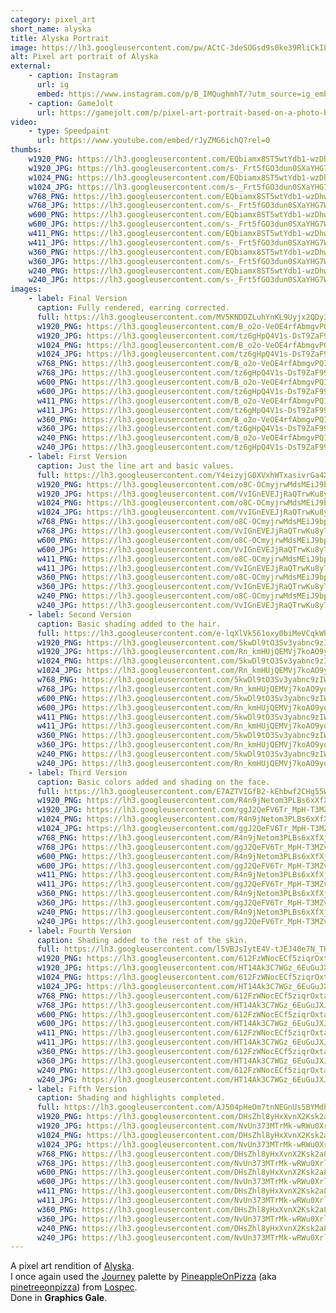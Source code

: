 ```yaml
---
category: pixel_art
short_name: alyska
title: Alyska Portrait
image: https://lh3.googleusercontent.com/pw/ACtC-3deSOGsd9s0ke39RliCkILc3IGJOHkP0uxaGxdEPl1Ipp2Yyygl8y640pBwG3H-K64Nd1CFTuwZvXbhZp6H3AFszcDSFaet8xH9j9c58ZjLWRw7d13mszj0415hxHBr_USw4bClKUjTaf9-XEdSdjpQ=w1200-h630-no?authuser=0
alt: Pixel art portrait of Alyska
external:
    - caption: Instagram
      url: ig
      embed: https://www.instagram.com/p/B_IMQughmhT/?utm_source=ig_embed&amp;utm_campaign=loading
    - caption: GameJolt
      url: https://gamejolt.com/p/pixel-art-portrait-based-on-a-photo-by-youtuber-alyska-journey-p-n22byv2m
video:
    - type: Speedpaint
      url: https://www.youtube.com/embed/rJyZMG6ichQ?rel=0
thumbs:
    w1920_PNG: https://lh3.googleusercontent.com/EQbiamx8ST5wtYdb1-wzDhwUa1lVBDrKKg-OkLYFYPHLMqKP-Wcm_koVZqW22IpUMZX3pYMKvDO3FwVn9grTjPbjSBeAErZNMgZpvze8vZ6aqujTbEoYD0WHOmDLj8t26VybkFh52w=w355
    w1920_JPG: https://lh3.googleusercontent.com/s-_Frt5fGO3dun0SXaYHG7W0M8zMsh7pF18eNvFlZg6EYbDpC3_-rJs2YEWsJPkpygE237xRvQYev_EX5t21YxjlqVpzdp7bfb6JhON6UpTx8ZqLZCINgHlKJvO0ymjU0ryTrWCSrA=w355
    w1024_PNG: https://lh3.googleusercontent.com/EQbiamx8ST5wtYdb1-wzDhwUa1lVBDrKKg-OkLYFYPHLMqKP-Wcm_koVZqW22IpUMZX3pYMKvDO3FwVn9grTjPbjSBeAErZNMgZpvze8vZ6aqujTbEoYD0WHOmDLj8t26VybkFh52w=w284
    w1024_JPG: https://lh3.googleusercontent.com/s-_Frt5fGO3dun0SXaYHG7W0M8zMsh7pF18eNvFlZg6EYbDpC3_-rJs2YEWsJPkpygE237xRvQYev_EX5t21YxjlqVpzdp7bfb6JhON6UpTx8ZqLZCINgHlKJvO0ymjU0ryTrWCSrA=w284
    w768_PNG: https://lh3.googleusercontent.com/EQbiamx8ST5wtYdb1-wzDhwUa1lVBDrKKg-OkLYFYPHLMqKP-Wcm_koVZqW22IpUMZX3pYMKvDO3FwVn9grTjPbjSBeAErZNMgZpvze8vZ6aqujTbEoYD0WHOmDLj8t26VybkFh52w=w213
    w768_JPG: https://lh3.googleusercontent.com/s-_Frt5fGO3dun0SXaYHG7W0M8zMsh7pF18eNvFlZg6EYbDpC3_-rJs2YEWsJPkpygE237xRvQYev_EX5t21YxjlqVpzdp7bfb6JhON6UpTx8ZqLZCINgHlKJvO0ymjU0ryTrWCSrA=w213
    w600_PNG: https://lh3.googleusercontent.com/EQbiamx8ST5wtYdb1-wzDhwUa1lVBDrKKg-OkLYFYPHLMqKP-Wcm_koVZqW22IpUMZX3pYMKvDO3FwVn9grTjPbjSBeAErZNMgZpvze8vZ6aqujTbEoYD0WHOmDLj8t26VybkFh52w=w166
    w600_JPG: https://lh3.googleusercontent.com/s-_Frt5fGO3dun0SXaYHG7W0M8zMsh7pF18eNvFlZg6EYbDpC3_-rJs2YEWsJPkpygE237xRvQYev_EX5t21YxjlqVpzdp7bfb6JhON6UpTx8ZqLZCINgHlKJvO0ymjU0ryTrWCSrA=w166
    w411_PNG: https://lh3.googleusercontent.com/EQbiamx8ST5wtYdb1-wzDhwUa1lVBDrKKg-OkLYFYPHLMqKP-Wcm_koVZqW22IpUMZX3pYMKvDO3FwVn9grTjPbjSBeAErZNMgZpvze8vZ6aqujTbEoYD0WHOmDLj8t26VybkFh52w=w114
    w411_JPG: https://lh3.googleusercontent.com/s-_Frt5fGO3dun0SXaYHG7W0M8zMsh7pF18eNvFlZg6EYbDpC3_-rJs2YEWsJPkpygE237xRvQYev_EX5t21YxjlqVpzdp7bfb6JhON6UpTx8ZqLZCINgHlKJvO0ymjU0ryTrWCSrA=w114
    w360_PNG: https://lh3.googleusercontent.com/EQbiamx8ST5wtYdb1-wzDhwUa1lVBDrKKg-OkLYFYPHLMqKP-Wcm_koVZqW22IpUMZX3pYMKvDO3FwVn9grTjPbjSBeAErZNMgZpvze8vZ6aqujTbEoYD0WHOmDLj8t26VybkFh52w=w100
    w360_JPG: https://lh3.googleusercontent.com/s-_Frt5fGO3dun0SXaYHG7W0M8zMsh7pF18eNvFlZg6EYbDpC3_-rJs2YEWsJPkpygE237xRvQYev_EX5t21YxjlqVpzdp7bfb6JhON6UpTx8ZqLZCINgHlKJvO0ymjU0ryTrWCSrA=w100
    w240_PNG: https://lh3.googleusercontent.com/EQbiamx8ST5wtYdb1-wzDhwUa1lVBDrKKg-OkLYFYPHLMqKP-Wcm_koVZqW22IpUMZX3pYMKvDO3FwVn9grTjPbjSBeAErZNMgZpvze8vZ6aqujTbEoYD0WHOmDLj8t26VybkFh52w=w66
    w240_JPG: https://lh3.googleusercontent.com/s-_Frt5fGO3dun0SXaYHG7W0M8zMsh7pF18eNvFlZg6EYbDpC3_-rJs2YEWsJPkpygE237xRvQYev_EX5t21YxjlqVpzdp7bfb6JhON6UpTx8ZqLZCINgHlKJvO0ymjU0ryTrWCSrA=w66
images:
    - label: Final Version
      caption: Fully rendered, earring corrected.
      full: https://lh3.googleusercontent.com/MV5KNDDZLuhYnKL9Uyjx2QDy3XwZSYJUkCCHrVm8SVIn6bVaaN4vBymrt0BztO46iiVyeUwwRHNMVd3OQ3a-otbEWGR-6m3gU0YXvfNyJ6aExKrnThgsCC5OmgO9E_yQ24k23uWsmA=w2400
      w1920_PNG: https://lh3.googleusercontent.com/B_o2o-VeOE4rfAbmgvPQIA9-kepzCsQVzpQPP7DCmoPDyehCyhIzEReKIHQyb4U6xIWZLlsreGasq_dxYjc5dqBdtFYivqvOaWDIS3Gfo8AYDkCWJT_4U-km4E1mihGwCQ0qQofTrQ=w850
      w1920_JPG: https://lh3.googleusercontent.com/tz6gHpQ4V1s-DsT9ZaF991DXCPUQMDfVh7KMr4mvsZSBswtkeeM6nq3_GkWOfx02_tl5ZAJHFV1nOkl1sOo_FUaKOAOL-IfhFlQhpMDl0oS475OT1U8B78KTrpurAxl4cYtSX37iTQ=w850
      w1024_PNG: https://lh3.googleusercontent.com/B_o2o-VeOE4rfAbmgvPQIA9-kepzCsQVzpQPP7DCmoPDyehCyhIzEReKIHQyb4U6xIWZLlsreGasq_dxYjc5dqBdtFYivqvOaWDIS3Gfo8AYDkCWJT_4U-km4E1mihGwCQ0qQofTrQ=w711
      w1024_JPG: https://lh3.googleusercontent.com/tz6gHpQ4V1s-DsT9ZaF991DXCPUQMDfVh7KMr4mvsZSBswtkeeM6nq3_GkWOfx02_tl5ZAJHFV1nOkl1sOo_FUaKOAOL-IfhFlQhpMDl0oS475OT1U8B78KTrpurAxl4cYtSX37iTQ=w711
      w768_PNG: https://lh3.googleusercontent.com/B_o2o-VeOE4rfAbmgvPQIA9-kepzCsQVzpQPP7DCmoPDyehCyhIzEReKIHQyb4U6xIWZLlsreGasq_dxYjc5dqBdtFYivqvOaWDIS3Gfo8AYDkCWJT_4U-km4E1mihGwCQ0qQofTrQ=w533
      w768_JPG: https://lh3.googleusercontent.com/tz6gHpQ4V1s-DsT9ZaF991DXCPUQMDfVh7KMr4mvsZSBswtkeeM6nq3_GkWOfx02_tl5ZAJHFV1nOkl1sOo_FUaKOAOL-IfhFlQhpMDl0oS475OT1U8B78KTrpurAxl4cYtSX37iTQ=w533
      w600_PNG: https://lh3.googleusercontent.com/B_o2o-VeOE4rfAbmgvPQIA9-kepzCsQVzpQPP7DCmoPDyehCyhIzEReKIHQyb4U6xIWZLlsreGasq_dxYjc5dqBdtFYivqvOaWDIS3Gfo8AYDkCWJT_4U-km4E1mihGwCQ0qQofTrQ=w416
      w600_JPG: https://lh3.googleusercontent.com/tz6gHpQ4V1s-DsT9ZaF991DXCPUQMDfVh7KMr4mvsZSBswtkeeM6nq3_GkWOfx02_tl5ZAJHFV1nOkl1sOo_FUaKOAOL-IfhFlQhpMDl0oS475OT1U8B78KTrpurAxl4cYtSX37iTQ=w416
      w411_PNG: https://lh3.googleusercontent.com/B_o2o-VeOE4rfAbmgvPQIA9-kepzCsQVzpQPP7DCmoPDyehCyhIzEReKIHQyb4U6xIWZLlsreGasq_dxYjc5dqBdtFYivqvOaWDIS3Gfo8AYDkCWJT_4U-km4E1mihGwCQ0qQofTrQ=w285
      w411_JPG: https://lh3.googleusercontent.com/tz6gHpQ4V1s-DsT9ZaF991DXCPUQMDfVh7KMr4mvsZSBswtkeeM6nq3_GkWOfx02_tl5ZAJHFV1nOkl1sOo_FUaKOAOL-IfhFlQhpMDl0oS475OT1U8B78KTrpurAxl4cYtSX37iTQ=w285
      w360_PNG: https://lh3.googleusercontent.com/B_o2o-VeOE4rfAbmgvPQIA9-kepzCsQVzpQPP7DCmoPDyehCyhIzEReKIHQyb4U6xIWZLlsreGasq_dxYjc5dqBdtFYivqvOaWDIS3Gfo8AYDkCWJT_4U-km4E1mihGwCQ0qQofTrQ=w250
      w360_JPG: https://lh3.googleusercontent.com/tz6gHpQ4V1s-DsT9ZaF991DXCPUQMDfVh7KMr4mvsZSBswtkeeM6nq3_GkWOfx02_tl5ZAJHFV1nOkl1sOo_FUaKOAOL-IfhFlQhpMDl0oS475OT1U8B78KTrpurAxl4cYtSX37iTQ=w250
      w240_PNG: https://lh3.googleusercontent.com/B_o2o-VeOE4rfAbmgvPQIA9-kepzCsQVzpQPP7DCmoPDyehCyhIzEReKIHQyb4U6xIWZLlsreGasq_dxYjc5dqBdtFYivqvOaWDIS3Gfo8AYDkCWJT_4U-km4E1mihGwCQ0qQofTrQ=w166
      w240_JPG: https://lh3.googleusercontent.com/tz6gHpQ4V1s-DsT9ZaF991DXCPUQMDfVh7KMr4mvsZSBswtkeeM6nq3_GkWOfx02_tl5ZAJHFV1nOkl1sOo_FUaKOAOL-IfhFlQhpMDl0oS475OT1U8B78KTrpurAxl4cYtSX37iTQ=w166
    - label: First Version
      caption: Just the line art and basic values.
      full: https://lh3.googleusercontent.com/Y4eizyjG0XVxhWTxasivrGa4XgMozD2pt02k-pNaGV2KbvNTkpi2sI7FAaiHbtcaqiB9K63Z86knWk0e6KYLxhHkcTVA3KpoKpD-oICkBGW06ihXepUSlYOItfZVURGWLFg3Ks4dQg=w2400
      w1920_PNG: https://lh3.googleusercontent.com/o8C-OCmyjrwMdsMEiJ9bphN8aK9L-jqT3kz0abajbHBTlgchAjMfD_bpogABeEqGBRWfuWJ8jk5Xmo8Ng9V2D7QdeoS3py8kwau7JlYk-_-7Sz-1Dp0LnBsMOI_S2winQSrsnUf7eg=w850
      w1920_JPG: https://lh3.googleusercontent.com/VvIGnEVEJjRaQTrwKu8yTiEnMGTbV8rGlfr6heyq9NpunXcP0P9l0Uo1iLK8oVeqUkVd2X9tIIXFT1bGQAzhtyy13laZbpTFEizb2qHV3wAaTEJh4HoPpRo-QW_6s41NFoqAqJswYA=w850
      w1024_PNG: https://lh3.googleusercontent.com/o8C-OCmyjrwMdsMEiJ9bphN8aK9L-jqT3kz0abajbHBTlgchAjMfD_bpogABeEqGBRWfuWJ8jk5Xmo8Ng9V2D7QdeoS3py8kwau7JlYk-_-7Sz-1Dp0LnBsMOI_S2winQSrsnUf7eg=w711
      w1024_JPG: https://lh3.googleusercontent.com/VvIGnEVEJjRaQTrwKu8yTiEnMGTbV8rGlfr6heyq9NpunXcP0P9l0Uo1iLK8oVeqUkVd2X9tIIXFT1bGQAzhtyy13laZbpTFEizb2qHV3wAaTEJh4HoPpRo-QW_6s41NFoqAqJswYA=w711
      w768_PNG: https://lh3.googleusercontent.com/o8C-OCmyjrwMdsMEiJ9bphN8aK9L-jqT3kz0abajbHBTlgchAjMfD_bpogABeEqGBRWfuWJ8jk5Xmo8Ng9V2D7QdeoS3py8kwau7JlYk-_-7Sz-1Dp0LnBsMOI_S2winQSrsnUf7eg=w533
      w768_JPG: https://lh3.googleusercontent.com/VvIGnEVEJjRaQTrwKu8yTiEnMGTbV8rGlfr6heyq9NpunXcP0P9l0Uo1iLK8oVeqUkVd2X9tIIXFT1bGQAzhtyy13laZbpTFEizb2qHV3wAaTEJh4HoPpRo-QW_6s41NFoqAqJswYA=w533
      w600_PNG: https://lh3.googleusercontent.com/o8C-OCmyjrwMdsMEiJ9bphN8aK9L-jqT3kz0abajbHBTlgchAjMfD_bpogABeEqGBRWfuWJ8jk5Xmo8Ng9V2D7QdeoS3py8kwau7JlYk-_-7Sz-1Dp0LnBsMOI_S2winQSrsnUf7eg=w416
      w600_JPG: https://lh3.googleusercontent.com/VvIGnEVEJjRaQTrwKu8yTiEnMGTbV8rGlfr6heyq9NpunXcP0P9l0Uo1iLK8oVeqUkVd2X9tIIXFT1bGQAzhtyy13laZbpTFEizb2qHV3wAaTEJh4HoPpRo-QW_6s41NFoqAqJswYA=w416
      w411_PNG: https://lh3.googleusercontent.com/o8C-OCmyjrwMdsMEiJ9bphN8aK9L-jqT3kz0abajbHBTlgchAjMfD_bpogABeEqGBRWfuWJ8jk5Xmo8Ng9V2D7QdeoS3py8kwau7JlYk-_-7Sz-1Dp0LnBsMOI_S2winQSrsnUf7eg=w285
      w411_JPG: https://lh3.googleusercontent.com/VvIGnEVEJjRaQTrwKu8yTiEnMGTbV8rGlfr6heyq9NpunXcP0P9l0Uo1iLK8oVeqUkVd2X9tIIXFT1bGQAzhtyy13laZbpTFEizb2qHV3wAaTEJh4HoPpRo-QW_6s41NFoqAqJswYA=w285
      w360_PNG: https://lh3.googleusercontent.com/o8C-OCmyjrwMdsMEiJ9bphN8aK9L-jqT3kz0abajbHBTlgchAjMfD_bpogABeEqGBRWfuWJ8jk5Xmo8Ng9V2D7QdeoS3py8kwau7JlYk-_-7Sz-1Dp0LnBsMOI_S2winQSrsnUf7eg=w250
      w360_JPG: https://lh3.googleusercontent.com/VvIGnEVEJjRaQTrwKu8yTiEnMGTbV8rGlfr6heyq9NpunXcP0P9l0Uo1iLK8oVeqUkVd2X9tIIXFT1bGQAzhtyy13laZbpTFEizb2qHV3wAaTEJh4HoPpRo-QW_6s41NFoqAqJswYA=w250
      w240_PNG: https://lh3.googleusercontent.com/o8C-OCmyjrwMdsMEiJ9bphN8aK9L-jqT3kz0abajbHBTlgchAjMfD_bpogABeEqGBRWfuWJ8jk5Xmo8Ng9V2D7QdeoS3py8kwau7JlYk-_-7Sz-1Dp0LnBsMOI_S2winQSrsnUf7eg=w166
      w240_JPG: https://lh3.googleusercontent.com/VvIGnEVEJjRaQTrwKu8yTiEnMGTbV8rGlfr6heyq9NpunXcP0P9l0Uo1iLK8oVeqUkVd2X9tIIXFT1bGQAzhtyy13laZbpTFEizb2qHV3wAaTEJh4HoPpRo-QW_6s41NFoqAqJswYA=w166
    - label: Second Version
      caption: Basic shading added to the hair.
      full: https://lh3.googleusercontent.com/e-lqXlVk561oxy0biMeVCqkWhvILlgphpvFTCz-gDLVZ9guFDUKupm6OQXYGxnU3WwrU7vbshbpfguO9BQmqxjLApGlg7EHtVUliD9pTebSh-YFXbI8Sn6CHsUVsA6ZAMf4qEsST1g=w2400
      w1920_PNG: https://lh3.googleusercontent.com/5kwDl9tO3Sv3yabnc9zIWEl05H6g0n0yIelOlzvbujsgtuo9jT8dWMqjWAK_esmdsbr93QDEe7IRkCJ4N-3MbQTOZortrQZ5dSaHOzBPIMeshKM5vJOB94ekMz6y4g5h3oOSTThoyw=w850
      w1920_JPG: https://lh3.googleusercontent.com/Rn_kmHUjQEMVj7koAO9yqpY4d_P6i89ISMIIcs7pcRmQPbRGFNIY6BFxUuxPv3b7-NQFBvIC4w5Z-pEkgXM-bZWo7LjchpXmxAlUvoJJEXQhE_MJiKFhlR19E5JdgFHGuPX9Cy-e6Q=w850
      w1024_PNG: https://lh3.googleusercontent.com/5kwDl9tO3Sv3yabnc9zIWEl05H6g0n0yIelOlzvbujsgtuo9jT8dWMqjWAK_esmdsbr93QDEe7IRkCJ4N-3MbQTOZortrQZ5dSaHOzBPIMeshKM5vJOB94ekMz6y4g5h3oOSTThoyw=w711
      w1024_JPG: https://lh3.googleusercontent.com/Rn_kmHUjQEMVj7koAO9yqpY4d_P6i89ISMIIcs7pcRmQPbRGFNIY6BFxUuxPv3b7-NQFBvIC4w5Z-pEkgXM-bZWo7LjchpXmxAlUvoJJEXQhE_MJiKFhlR19E5JdgFHGuPX9Cy-e6Q=w711
      w768_PNG: https://lh3.googleusercontent.com/5kwDl9tO3Sv3yabnc9zIWEl05H6g0n0yIelOlzvbujsgtuo9jT8dWMqjWAK_esmdsbr93QDEe7IRkCJ4N-3MbQTOZortrQZ5dSaHOzBPIMeshKM5vJOB94ekMz6y4g5h3oOSTThoyw=w533
      w768_JPG: https://lh3.googleusercontent.com/Rn_kmHUjQEMVj7koAO9yqpY4d_P6i89ISMIIcs7pcRmQPbRGFNIY6BFxUuxPv3b7-NQFBvIC4w5Z-pEkgXM-bZWo7LjchpXmxAlUvoJJEXQhE_MJiKFhlR19E5JdgFHGuPX9Cy-e6Q=w533
      w600_PNG: https://lh3.googleusercontent.com/5kwDl9tO3Sv3yabnc9zIWEl05H6g0n0yIelOlzvbujsgtuo9jT8dWMqjWAK_esmdsbr93QDEe7IRkCJ4N-3MbQTOZortrQZ5dSaHOzBPIMeshKM5vJOB94ekMz6y4g5h3oOSTThoyw=w416
      w600_JPG: https://lh3.googleusercontent.com/Rn_kmHUjQEMVj7koAO9yqpY4d_P6i89ISMIIcs7pcRmQPbRGFNIY6BFxUuxPv3b7-NQFBvIC4w5Z-pEkgXM-bZWo7LjchpXmxAlUvoJJEXQhE_MJiKFhlR19E5JdgFHGuPX9Cy-e6Q=w416
      w411_PNG: https://lh3.googleusercontent.com/5kwDl9tO3Sv3yabnc9zIWEl05H6g0n0yIelOlzvbujsgtuo9jT8dWMqjWAK_esmdsbr93QDEe7IRkCJ4N-3MbQTOZortrQZ5dSaHOzBPIMeshKM5vJOB94ekMz6y4g5h3oOSTThoyw=w285
      w411_JPG: https://lh3.googleusercontent.com/Rn_kmHUjQEMVj7koAO9yqpY4d_P6i89ISMIIcs7pcRmQPbRGFNIY6BFxUuxPv3b7-NQFBvIC4w5Z-pEkgXM-bZWo7LjchpXmxAlUvoJJEXQhE_MJiKFhlR19E5JdgFHGuPX9Cy-e6Q=w285
      w360_PNG: https://lh3.googleusercontent.com/5kwDl9tO3Sv3yabnc9zIWEl05H6g0n0yIelOlzvbujsgtuo9jT8dWMqjWAK_esmdsbr93QDEe7IRkCJ4N-3MbQTOZortrQZ5dSaHOzBPIMeshKM5vJOB94ekMz6y4g5h3oOSTThoyw=w250
      w360_JPG: https://lh3.googleusercontent.com/Rn_kmHUjQEMVj7koAO9yqpY4d_P6i89ISMIIcs7pcRmQPbRGFNIY6BFxUuxPv3b7-NQFBvIC4w5Z-pEkgXM-bZWo7LjchpXmxAlUvoJJEXQhE_MJiKFhlR19E5JdgFHGuPX9Cy-e6Q=w250
      w240_PNG: https://lh3.googleusercontent.com/5kwDl9tO3Sv3yabnc9zIWEl05H6g0n0yIelOlzvbujsgtuo9jT8dWMqjWAK_esmdsbr93QDEe7IRkCJ4N-3MbQTOZortrQZ5dSaHOzBPIMeshKM5vJOB94ekMz6y4g5h3oOSTThoyw=w166
      w240_JPG: https://lh3.googleusercontent.com/Rn_kmHUjQEMVj7koAO9yqpY4d_P6i89ISMIIcs7pcRmQPbRGFNIY6BFxUuxPv3b7-NQFBvIC4w5Z-pEkgXM-bZWo7LjchpXmxAlUvoJJEXQhE_MJiKFhlR19E5JdgFHGuPX9Cy-e6Q=w166
    - label: Third Version
      caption: Basic colors added and shading on the face.
      full: https://lh3.googleusercontent.com/E7AZTVIGfB2-kEhbwf2CHg55WaklcQB1N71KwqT-nNIxRRKZipdIV7a_IEEBrgNepRoXTxZRrMhlzmyFkDTC8GHFPHlPr4YTFNfYN07xZ5W5zWAwFFwCj1HVOXDiPbYp8vOpr2Qe3A=w2400
      w1920_PNG: https://lh3.googleusercontent.com/R4n9jNetom3PLBs6xXfXjcA7DgyN367V4NGwb5MZiebEeK7ibMrUYoSKgp8HctjGbtZq3lCBP8xuZe6GMTNXIvFaVCrwLu1-LoPM8IZ2TKOSnHy5sxPS1prtkp3dXkNOaNFuYpr-Ng=w850
      w1920_JPG: https://lh3.googleusercontent.com/ggJ2QeFV6Tr_MpH-T3MZvWX9_FAYgOBSVsdHdc7znIuRWTxkzMhDAD3tHlpftVWOYd8kydVRhg1zmxrt2bY4Azo6v5hib86VbR329wl88fSQzS2PwWpATISWLbz_lHWq1dZH3X3ceA=w850
      w1024_PNG: https://lh3.googleusercontent.com/R4n9jNetom3PLBs6xXfXjcA7DgyN367V4NGwb5MZiebEeK7ibMrUYoSKgp8HctjGbtZq3lCBP8xuZe6GMTNXIvFaVCrwLu1-LoPM8IZ2TKOSnHy5sxPS1prtkp3dXkNOaNFuYpr-Ng=w711
      w1024_JPG: https://lh3.googleusercontent.com/ggJ2QeFV6Tr_MpH-T3MZvWX9_FAYgOBSVsdHdc7znIuRWTxkzMhDAD3tHlpftVWOYd8kydVRhg1zmxrt2bY4Azo6v5hib86VbR329wl88fSQzS2PwWpATISWLbz_lHWq1dZH3X3ceA=w711
      w768_PNG: https://lh3.googleusercontent.com/R4n9jNetom3PLBs6xXfXjcA7DgyN367V4NGwb5MZiebEeK7ibMrUYoSKgp8HctjGbtZq3lCBP8xuZe6GMTNXIvFaVCrwLu1-LoPM8IZ2TKOSnHy5sxPS1prtkp3dXkNOaNFuYpr-Ng=w533
      w768_JPG: https://lh3.googleusercontent.com/ggJ2QeFV6Tr_MpH-T3MZvWX9_FAYgOBSVsdHdc7znIuRWTxkzMhDAD3tHlpftVWOYd8kydVRhg1zmxrt2bY4Azo6v5hib86VbR329wl88fSQzS2PwWpATISWLbz_lHWq1dZH3X3ceA=w533
      w600_PNG: https://lh3.googleusercontent.com/R4n9jNetom3PLBs6xXfXjcA7DgyN367V4NGwb5MZiebEeK7ibMrUYoSKgp8HctjGbtZq3lCBP8xuZe6GMTNXIvFaVCrwLu1-LoPM8IZ2TKOSnHy5sxPS1prtkp3dXkNOaNFuYpr-Ng=w416
      w600_JPG: https://lh3.googleusercontent.com/ggJ2QeFV6Tr_MpH-T3MZvWX9_FAYgOBSVsdHdc7znIuRWTxkzMhDAD3tHlpftVWOYd8kydVRhg1zmxrt2bY4Azo6v5hib86VbR329wl88fSQzS2PwWpATISWLbz_lHWq1dZH3X3ceA=w416
      w411_PNG: https://lh3.googleusercontent.com/R4n9jNetom3PLBs6xXfXjcA7DgyN367V4NGwb5MZiebEeK7ibMrUYoSKgp8HctjGbtZq3lCBP8xuZe6GMTNXIvFaVCrwLu1-LoPM8IZ2TKOSnHy5sxPS1prtkp3dXkNOaNFuYpr-Ng=w285
      w411_JPG: https://lh3.googleusercontent.com/ggJ2QeFV6Tr_MpH-T3MZvWX9_FAYgOBSVsdHdc7znIuRWTxkzMhDAD3tHlpftVWOYd8kydVRhg1zmxrt2bY4Azo6v5hib86VbR329wl88fSQzS2PwWpATISWLbz_lHWq1dZH3X3ceA=w285
      w360_PNG: https://lh3.googleusercontent.com/R4n9jNetom3PLBs6xXfXjcA7DgyN367V4NGwb5MZiebEeK7ibMrUYoSKgp8HctjGbtZq3lCBP8xuZe6GMTNXIvFaVCrwLu1-LoPM8IZ2TKOSnHy5sxPS1prtkp3dXkNOaNFuYpr-Ng=w250
      w360_JPG: https://lh3.googleusercontent.com/ggJ2QeFV6Tr_MpH-T3MZvWX9_FAYgOBSVsdHdc7znIuRWTxkzMhDAD3tHlpftVWOYd8kydVRhg1zmxrt2bY4Azo6v5hib86VbR329wl88fSQzS2PwWpATISWLbz_lHWq1dZH3X3ceA=w250
      w240_PNG: https://lh3.googleusercontent.com/R4n9jNetom3PLBs6xXfXjcA7DgyN367V4NGwb5MZiebEeK7ibMrUYoSKgp8HctjGbtZq3lCBP8xuZe6GMTNXIvFaVCrwLu1-LoPM8IZ2TKOSnHy5sxPS1prtkp3dXkNOaNFuYpr-Ng=w166
      w240_JPG: https://lh3.googleusercontent.com/ggJ2QeFV6Tr_MpH-T3MZvWX9_FAYgOBSVsdHdc7znIuRWTxkzMhDAD3tHlpftVWOYd8kydVRhg1zmxrt2bY4Azo6v5hib86VbR329wl88fSQzS2PwWpATISWLbz_lHWq1dZH3X3ceA=w166
    - label: Fourth Version
      caption: Shading added to the rest of the skin.
      full: https://lh3.googleusercontent.com/l5VBJsIytE4V-tJEJ40e7N_THOT28Mt-6WyEe0abp_JV6aafwbv5APeIc5wzb3Jibr2Rkx0b59Fkw38s0M_OCHaQpJ8w1MQbkp1mzdWfYW40_wmfYAA3MOym-M53ojh4nGP5oEvaiQ=w2400
      w1920_PNG: https://lh3.googleusercontent.com/612FzWNocECf5ziqrOxtatZsqeApP2I9vbN0Z6JSN-QP3NGvPWttFpFzBIKWcse2qJVFb6VSiNf_AhMixpNQ8QCALUFfCFY4yb8VhhHj6LYXg6xYIJgPmhw52Yql0msVQU-70ZlrPQ=w850
      w1920_JPG: https://lh3.googleusercontent.com/HT14Ak3C7WGz_6EuGuJXJ4nUgpFt5-aBdVqzOM_8QQIZCpUU7_smNTHBf6pT_0yLk9kcEv-q1Ss-7IgkDgzsNx_M-TdhqFY0G82p1mf9y22eEM4-hKWIqSHco8qoVPxGBDQqEG0LHQ=w850
      w1024_PNG: https://lh3.googleusercontent.com/612FzWNocECf5ziqrOxtatZsqeApP2I9vbN0Z6JSN-QP3NGvPWttFpFzBIKWcse2qJVFb6VSiNf_AhMixpNQ8QCALUFfCFY4yb8VhhHj6LYXg6xYIJgPmhw52Yql0msVQU-70ZlrPQ=w711
      w1024_JPG: https://lh3.googleusercontent.com/HT14Ak3C7WGz_6EuGuJXJ4nUgpFt5-aBdVqzOM_8QQIZCpUU7_smNTHBf6pT_0yLk9kcEv-q1Ss-7IgkDgzsNx_M-TdhqFY0G82p1mf9y22eEM4-hKWIqSHco8qoVPxGBDQqEG0LHQ=w711
      w768_PNG: https://lh3.googleusercontent.com/612FzWNocECf5ziqrOxtatZsqeApP2I9vbN0Z6JSN-QP3NGvPWttFpFzBIKWcse2qJVFb6VSiNf_AhMixpNQ8QCALUFfCFY4yb8VhhHj6LYXg6xYIJgPmhw52Yql0msVQU-70ZlrPQ=w533
      w768_JPG: https://lh3.googleusercontent.com/HT14Ak3C7WGz_6EuGuJXJ4nUgpFt5-aBdVqzOM_8QQIZCpUU7_smNTHBf6pT_0yLk9kcEv-q1Ss-7IgkDgzsNx_M-TdhqFY0G82p1mf9y22eEM4-hKWIqSHco8qoVPxGBDQqEG0LHQ=w533
      w600_PNG: https://lh3.googleusercontent.com/612FzWNocECf5ziqrOxtatZsqeApP2I9vbN0Z6JSN-QP3NGvPWttFpFzBIKWcse2qJVFb6VSiNf_AhMixpNQ8QCALUFfCFY4yb8VhhHj6LYXg6xYIJgPmhw52Yql0msVQU-70ZlrPQ=w416
      w600_JPG: https://lh3.googleusercontent.com/HT14Ak3C7WGz_6EuGuJXJ4nUgpFt5-aBdVqzOM_8QQIZCpUU7_smNTHBf6pT_0yLk9kcEv-q1Ss-7IgkDgzsNx_M-TdhqFY0G82p1mf9y22eEM4-hKWIqSHco8qoVPxGBDQqEG0LHQ=w416
      w411_PNG: https://lh3.googleusercontent.com/612FzWNocECf5ziqrOxtatZsqeApP2I9vbN0Z6JSN-QP3NGvPWttFpFzBIKWcse2qJVFb6VSiNf_AhMixpNQ8QCALUFfCFY4yb8VhhHj6LYXg6xYIJgPmhw52Yql0msVQU-70ZlrPQ=w285
      w411_JPG: https://lh3.googleusercontent.com/HT14Ak3C7WGz_6EuGuJXJ4nUgpFt5-aBdVqzOM_8QQIZCpUU7_smNTHBf6pT_0yLk9kcEv-q1Ss-7IgkDgzsNx_M-TdhqFY0G82p1mf9y22eEM4-hKWIqSHco8qoVPxGBDQqEG0LHQ=w285
      w360_PNG: https://lh3.googleusercontent.com/612FzWNocECf5ziqrOxtatZsqeApP2I9vbN0Z6JSN-QP3NGvPWttFpFzBIKWcse2qJVFb6VSiNf_AhMixpNQ8QCALUFfCFY4yb8VhhHj6LYXg6xYIJgPmhw52Yql0msVQU-70ZlrPQ=w250
      w360_JPG: https://lh3.googleusercontent.com/HT14Ak3C7WGz_6EuGuJXJ4nUgpFt5-aBdVqzOM_8QQIZCpUU7_smNTHBf6pT_0yLk9kcEv-q1Ss-7IgkDgzsNx_M-TdhqFY0G82p1mf9y22eEM4-hKWIqSHco8qoVPxGBDQqEG0LHQ=w250
      w240_PNG: https://lh3.googleusercontent.com/612FzWNocECf5ziqrOxtatZsqeApP2I9vbN0Z6JSN-QP3NGvPWttFpFzBIKWcse2qJVFb6VSiNf_AhMixpNQ8QCALUFfCFY4yb8VhhHj6LYXg6xYIJgPmhw52Yql0msVQU-70ZlrPQ=w166
      w240_JPG: https://lh3.googleusercontent.com/HT14Ak3C7WGz_6EuGuJXJ4nUgpFt5-aBdVqzOM_8QQIZCpUU7_smNTHBf6pT_0yLk9kcEv-q1Ss-7IgkDgzsNx_M-TdhqFY0G82p1mf9y22eEM4-hKWIqSHco8qoVPxGBDQqEG0LHQ=w166
    - label: Fifth Version
      caption: Shading and highlights completed.
      full: https://lh3.googleusercontent.com/AJ504pHeOm7tnNEGnUs5BYMdhIFhIXpZqXPX4-iCvJI7jdaXlPb4mUNjRBYXOi1hzMvFuDSEDZ4179RiJfPYs9dSu6lwzjotKNvnURL6sBN7E2-du6FrlQlMqOD7dBrd3ahI0Z6YpA=w2400
      w1920_PNG: https://lh3.googleusercontent.com/DHsZhl8yHxXvnX2Ksk2a8PVza0Ikuvg8uQUSutKGlDxHY0Uc7mkNHur3uCkrFElsn4T1hbRHLKl86BEua1cOs3_z2YmSGJegmLbr6WpPtP1NHbaKofgE2CxDTLw_Z8Ssa8lo6DYvig=w850
      w1920_JPG: https://lh3.googleusercontent.com/NvUn373MTrMk-wRWu0XrlRn1Z1Q3c6zToprMGH-790nULst88UtxjAyXYMA0WyQGCdwDpIAuWqxgDIKP6Nouux629WgcwrCl_ZcfNHDvqPXCBuKuTXLXkw5mkhpFEb9tDch6Wk2-Ew=w850
      w1024_PNG: https://lh3.googleusercontent.com/DHsZhl8yHxXvnX2Ksk2a8PVza0Ikuvg8uQUSutKGlDxHY0Uc7mkNHur3uCkrFElsn4T1hbRHLKl86BEua1cOs3_z2YmSGJegmLbr6WpPtP1NHbaKofgE2CxDTLw_Z8Ssa8lo6DYvig=w711
      w1024_JPG: https://lh3.googleusercontent.com/NvUn373MTrMk-wRWu0XrlRn1Z1Q3c6zToprMGH-790nULst88UtxjAyXYMA0WyQGCdwDpIAuWqxgDIKP6Nouux629WgcwrCl_ZcfNHDvqPXCBuKuTXLXkw5mkhpFEb9tDch6Wk2-Ew=w711
      w768_PNG: https://lh3.googleusercontent.com/DHsZhl8yHxXvnX2Ksk2a8PVza0Ikuvg8uQUSutKGlDxHY0Uc7mkNHur3uCkrFElsn4T1hbRHLKl86BEua1cOs3_z2YmSGJegmLbr6WpPtP1NHbaKofgE2CxDTLw_Z8Ssa8lo6DYvig=w533
      w768_JPG: https://lh3.googleusercontent.com/NvUn373MTrMk-wRWu0XrlRn1Z1Q3c6zToprMGH-790nULst88UtxjAyXYMA0WyQGCdwDpIAuWqxgDIKP6Nouux629WgcwrCl_ZcfNHDvqPXCBuKuTXLXkw5mkhpFEb9tDch6Wk2-Ew=w533
      w600_PNG: https://lh3.googleusercontent.com/DHsZhl8yHxXvnX2Ksk2a8PVza0Ikuvg8uQUSutKGlDxHY0Uc7mkNHur3uCkrFElsn4T1hbRHLKl86BEua1cOs3_z2YmSGJegmLbr6WpPtP1NHbaKofgE2CxDTLw_Z8Ssa8lo6DYvig=w416
      w600_JPG: https://lh3.googleusercontent.com/NvUn373MTrMk-wRWu0XrlRn1Z1Q3c6zToprMGH-790nULst88UtxjAyXYMA0WyQGCdwDpIAuWqxgDIKP6Nouux629WgcwrCl_ZcfNHDvqPXCBuKuTXLXkw5mkhpFEb9tDch6Wk2-Ew=w416
      w411_PNG: https://lh3.googleusercontent.com/DHsZhl8yHxXvnX2Ksk2a8PVza0Ikuvg8uQUSutKGlDxHY0Uc7mkNHur3uCkrFElsn4T1hbRHLKl86BEua1cOs3_z2YmSGJegmLbr6WpPtP1NHbaKofgE2CxDTLw_Z8Ssa8lo6DYvig=w285
      w411_JPG: https://lh3.googleusercontent.com/NvUn373MTrMk-wRWu0XrlRn1Z1Q3c6zToprMGH-790nULst88UtxjAyXYMA0WyQGCdwDpIAuWqxgDIKP6Nouux629WgcwrCl_ZcfNHDvqPXCBuKuTXLXkw5mkhpFEb9tDch6Wk2-Ew=w285
      w360_PNG: https://lh3.googleusercontent.com/DHsZhl8yHxXvnX2Ksk2a8PVza0Ikuvg8uQUSutKGlDxHY0Uc7mkNHur3uCkrFElsn4T1hbRHLKl86BEua1cOs3_z2YmSGJegmLbr6WpPtP1NHbaKofgE2CxDTLw_Z8Ssa8lo6DYvig=w250
      w360_JPG: https://lh3.googleusercontent.com/NvUn373MTrMk-wRWu0XrlRn1Z1Q3c6zToprMGH-790nULst88UtxjAyXYMA0WyQGCdwDpIAuWqxgDIKP6Nouux629WgcwrCl_ZcfNHDvqPXCBuKuTXLXkw5mkhpFEb9tDch6Wk2-Ew=w250
      w240_PNG: https://lh3.googleusercontent.com/DHsZhl8yHxXvnX2Ksk2a8PVza0Ikuvg8uQUSutKGlDxHY0Uc7mkNHur3uCkrFElsn4T1hbRHLKl86BEua1cOs3_z2YmSGJegmLbr6WpPtP1NHbaKofgE2CxDTLw_Z8Ssa8lo6DYvig=w166
      w240_JPG: https://lh3.googleusercontent.com/NvUn373MTrMk-wRWu0XrlRn1Z1Q3c6zToprMGH-790nULst88UtxjAyXYMA0WyQGCdwDpIAuWqxgDIKP6Nouux629WgcwrCl_ZcfNHDvqPXCBuKuTXLXkw5mkhpFEb9tDch6Wk2-Ew=w166
---
```


A pixel art rendition of [Alyska](https://www.instagram.com/alyskaplays/).  
I once again used the [Journey](https://lospec.com/palette-list/journey) palette by [PineappleOnPizza](https://lospec.com/pinetreepizza) (aka [pinetreeonpizza](https://www.instagram.com/pinetreeonpizza/)) from [Lospec](https://lospec.com/).  
Done in **Graphics Gale**.
